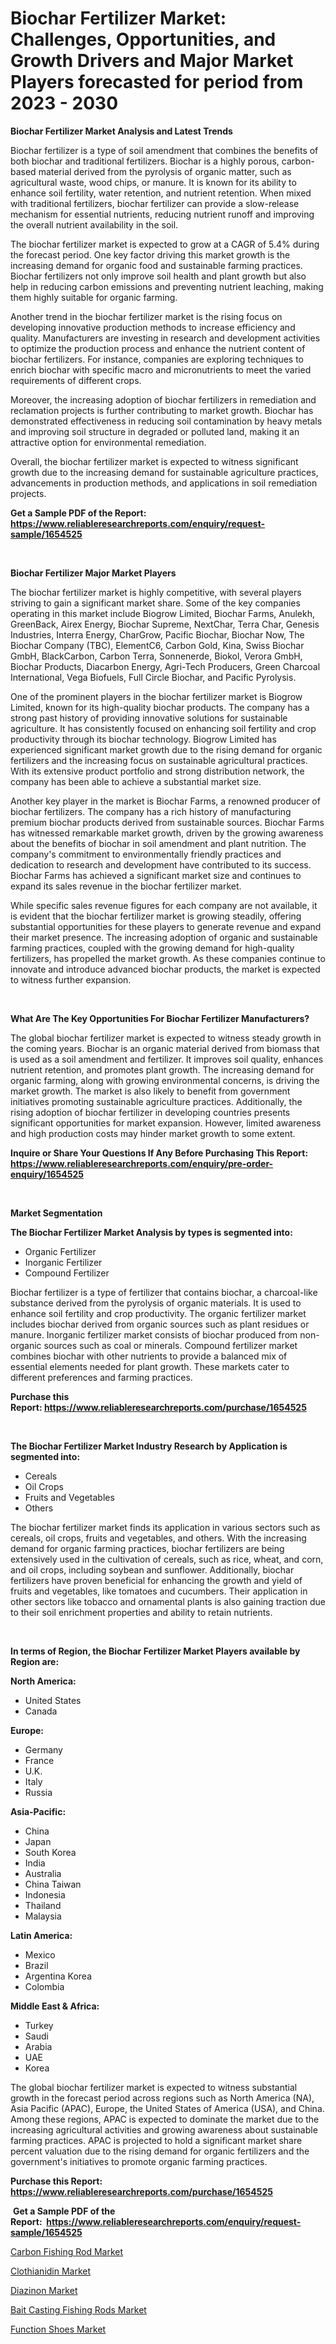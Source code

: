 <p><h1>Biochar Fertilizer Market: Challenges, Opportunities, and Growth Drivers and Major Market Players forecasted for period from 2023 - 2030</h1></p><p><strong>Biochar Fertilizer Market Analysis and Latest Trends</strong></p>
<p><p>Biochar fertilizer is a type of soil amendment that combines the benefits of both biochar and traditional fertilizers. Biochar is a highly porous, carbon-based material derived from the pyrolysis of organic matter, such as agricultural waste, wood chips, or manure. It is known for its ability to enhance soil fertility, water retention, and nutrient retention. When mixed with traditional fertilizers, biochar fertilizer can provide a slow-release mechanism for essential nutrients, reducing nutrient runoff and improving the overall nutrient availability in the soil.</p><p>The biochar fertilizer market is expected to grow at a CAGR of 5.4% during the forecast period. One key factor driving this market growth is the increasing demand for organic food and sustainable farming practices. Biochar fertilizers not only improve soil health and plant growth but also help in reducing carbon emissions and preventing nutrient leaching, making them highly suitable for organic farming.</p><p>Another trend in the biochar fertilizer market is the rising focus on developing innovative production methods to increase efficiency and quality. Manufacturers are investing in research and development activities to optimize the production process and enhance the nutrient content of biochar fertilizers. For instance, companies are exploring techniques to enrich biochar with specific macro and micronutrients to meet the varied requirements of different crops.</p><p>Moreover, the increasing adoption of biochar fertilizers in remediation and reclamation projects is further contributing to market growth. Biochar has demonstrated effectiveness in reducing soil contamination by heavy metals and improving soil structure in degraded or polluted land, making it an attractive option for environmental remediation.</p><p>Overall, the biochar fertilizer market is expected to witness significant growth due to the increasing demand for sustainable agriculture practices, advancements in production methods, and applications in soil remediation projects.</p></p>
<p><strong>Get a Sample PDF of the Report:&nbsp; <a href="https://www.reliableresearchreports.com/enquiry/request-sample/1654525">https://www.reliableresearchreports.com/enquiry/request-sample/1654525</a></strong></p>
<p>&nbsp;</p>
<p><strong>Biochar Fertilizer Major Market Players</strong></p>
<p><p>The biochar fertilizer market is highly competitive, with several players striving to gain a significant market share. Some of the key companies operating in this market include Biogrow Limited, Biochar Farms, Anulekh, GreenBack, Airex Energy, Biochar Supreme, NextChar, Terra Char, Genesis Industries, Interra Energy, CharGrow, Pacific Biochar, Biochar Now, The Biochar Company (TBC), ElementC6, Carbon Gold, Kina, Swiss Biochar GmbH, BlackCarbon, Carbon Terra, Sonnenerde, Biokol, Verora GmbH, Biochar Products, Diacarbon Energy, Agri-Tech Producers, Green Charcoal International, Vega Biofuels, Full Circle Biochar, and Pacific Pyrolysis.</p><p>One of the prominent players in the biochar fertilizer market is Biogrow Limited, known for its high-quality biochar products. The company has a strong past history of providing innovative solutions for sustainable agriculture. It has consistently focused on enhancing soil fertility and crop productivity through its biochar technology. Biogrow Limited has experienced significant market growth due to the rising demand for organic fertilizers and the increasing focus on sustainable agricultural practices. With its extensive product portfolio and strong distribution network, the company has been able to achieve a substantial market size.</p><p>Another key player in the market is Biochar Farms, a renowned producer of biochar fertilizers. The company has a rich history of manufacturing premium biochar products derived from sustainable sources. Biochar Farms has witnessed remarkable market growth, driven by the growing awareness about the benefits of biochar in soil amendment and plant nutrition. The company's commitment to environmentally friendly practices and dedication to research and development have contributed to its success. Biochar Farms has achieved a significant market size and continues to expand its sales revenue in the biochar fertilizer market.</p><p>While specific sales revenue figures for each company are not available, it is evident that the biochar fertilizer market is growing steadily, offering substantial opportunities for these players to generate revenue and expand their market presence. The increasing adoption of organic and sustainable farming practices, coupled with the growing demand for high-quality fertilizers, has propelled the market growth. As these companies continue to innovate and introduce advanced biochar products, the market is expected to witness further expansion.</p></p>
<p>&nbsp;</p>
<p><strong>What Are The Key Opportunities For Biochar Fertilizer Manufacturers?</strong></p>
<p><p>The global biochar fertilizer market is expected to witness steady growth in the coming years. Biochar is an organic material derived from biomass that is used as a soil amendment and fertilizer. It improves soil quality, enhances nutrient retention, and promotes plant growth. The increasing demand for organic farming, along with growing environmental concerns, is driving the market growth. The market is also likely to benefit from government initiatives promoting sustainable agriculture practices. Additionally, the rising adoption of biochar fertilizer in developing countries presents significant opportunities for market expansion. However, limited awareness and high production costs may hinder market growth to some extent.</p></p>
<p><strong>Inquire or Share Your Questions If Any Before Purchasing This Report: <a href="https://www.reliableresearchreports.com/enquiry/pre-order-enquiry/1654525">https://www.reliableresearchreports.com/enquiry/pre-order-enquiry/1654525</a></strong></p>
<p>&nbsp;</p>
<p><strong>Market Segmentation</strong></p>
<p><strong>The Biochar Fertilizer Market Analysis by types is segmented into:</strong></p>
<p><ul><li>Organic Fertilizer</li><li>Inorganic Fertilizer</li><li>Compound Fertilizer</li></ul></p>
<p><p>Biochar fertilizer is a type of fertilizer that contains biochar, a charcoal-like substance derived from the pyrolysis of organic materials. It is used to enhance soil fertility and crop productivity. The organic fertilizer market includes biochar derived from organic sources such as plant residues or manure. Inorganic fertilizer market consists of biochar produced from non-organic sources such as coal or minerals. Compound fertilizer market combines biochar with other nutrients to provide a balanced mix of essential elements needed for plant growth. These markets cater to different preferences and farming practices.</p></p>
<p><strong>Purchase this Report:&nbsp;<a href="https://www.reliableresearchreports.com/purchase/1654525">https://www.reliableresearchreports.com/purchase/1654525</a></strong></p>
<p>&nbsp;</p>
<p><strong>The Biochar Fertilizer Market Industry Research by Application is segmented into:</strong></p>
<p><ul><li>Cereals</li><li>Oil Crops</li><li>Fruits and Vegetables</li><li>Others</li></ul></p>
<p><p>The biochar fertilizer market finds its application in various sectors such as cereals, oil crops, fruits and vegetables, and others. With the increasing demand for organic farming practices, biochar fertilizers are being extensively used in the cultivation of cereals, such as rice, wheat, and corn, and oil crops, including soybean and sunflower. Additionally, biochar fertilizers have proven beneficial for enhancing the growth and yield of fruits and vegetables, like tomatoes and cucumbers. Their application in other sectors like tobacco and ornamental plants is also gaining traction due to their soil enrichment properties and ability to retain nutrients.</p></p>
<p>&nbsp;</p>
<p><strong>In terms of Region, the Biochar Fertilizer Market Players available by Region are:</strong></p>
<p>
    <p> <strong> North America: </strong>
        <ul>
            <li>United States</li>
            <li>Canada</li>
        </ul>
        </p> 
    <p> <strong> Europe: </strong>
        <ul>
            <li>Germany</li>
            <li>France</li>
            <li>U.K.</li>
            <li>Italy</li>
            <li>Russia</li>
        </ul>
        </p> 
    <p> <strong> Asia-Pacific: </strong>
        <ul>
            <li>China</li>
            <li>Japan</li>
            <li>South Korea</li>
            <li>India</li>
            <li>Australia</li>
            <li>China Taiwan</li>
            <li>Indonesia</li>
            <li>Thailand</li>
            <li>Malaysia</li>
        </ul>
        </p> 
    <p> <strong> Latin America: </strong>
        <ul>
            <li>Mexico</li>
            <li>Brazil</li>
            <li>Argentina Korea</li>
            <li>Colombia</li>
        </ul>
        </p> 
    <p> <strong> Middle East & Africa: </strong>
        <ul>
            <li>Turkey</li>
            <li>Saudi</li>
            <li>Arabia</li>
            <li>UAE</li>
            <li>Korea</li>
        </ul>
    </p>
    </p>
<p><p>The global biochar fertilizer market is expected to witness substantial growth in the forecast period across regions such as North America (NA), Asia Pacific (APAC), Europe, the United States of America (USA), and China. Among these regions, APAC is expected to dominate the market due to the increasing agricultural activities and growing awareness about sustainable farming practices. APAC is projected to hold a significant market share percent valuation due to the rising demand for organic fertilizers and the government's initiatives to promote organic farming practices.</p></p>
<p><strong>Purchase this Report: <a href="https://www.reliableresearchreports.com/purchase/1654525">https://www.reliableresearchreports.com/purchase/1654525</a></strong></p>
<p>&nbsp;<strong>Get a Sample PDF of the Report:&nbsp;&nbsp;<a href="https://www.reliableresearchreports.com/enquiry/request-sample/1654525">https://www.reliableresearchreports.com/enquiry/request-sample/1654525</a></strong></p>
<p><strong></strong></p>
<p><p><a href="https://medium.com/@lauryframi644/carbon-fishing-rod-market-size-and-market-trends-complete-industry-overview-2023-to-2030-1689c8350313">Carbon Fishing Rod Market</a></p><p><a href="https://github.com/rahu1503/Market-Research-Report-List-1/blob/main/clothianidin-market.md">Clothianidin Market</a></p><p><a href="https://github.com/gshchiplitsov/Market-Research-Report-List-1/blob/main/diazinon-market.md">Diazinon Market</a></p><p><a href="https://medium.com/@itzelheller546/bait-casting-fishing-rods-market-the-key-to-successful-business-strategy-forecast-till-2030-caf245c01e0c">Bait Casting Fishing Rods Market</a></p><p><a href="https://medium.com/@mikeflatley6362/function-shoes-market-report-reveals-the-latest-trends-and-growth-opportunities-of-this-market-99bc4c1f96b9">Function Shoes Market</a></p></p>